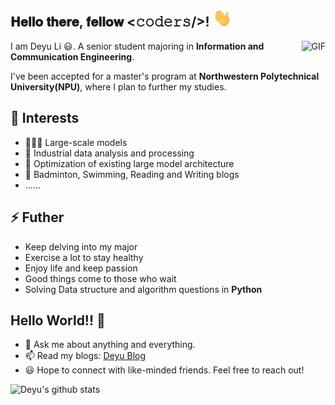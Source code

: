 <h2> 𝐇𝐞𝐥𝐥𝐨 𝐭𝐡𝐞𝐫𝐞, 𝐟𝐞𝐥𝐥𝐨𝐰 <𝚌𝚘𝚍𝚎𝚛𝚜/>! <img src="https://raw.githubusercontent.com/ABSphreak/ABSphreak/master/gifs/Hi.gif" width="30px" alt=""></h2>

<img align="right" alt="GIF" src="https://raw.githubusercontent.com/JoeyBling/JoeyBling/master/pic/pusheencode.gif" />

I am Deyu Li 😃. A senior student majoring in **Information and Communication Engineering**. 

I've been accepted for a master's program at **Northwestern Polytechnical University(NPU)**, where I plan to further my studies.

## 👯 Interests

* 👨🏽‍💻 Large-scale models
* 🌱 Industrial data analysis and processing
* 🎿 Optimization of existing large model architecture
* 📝 Badminton, Swimming, Reading and Writing blogs
* ......

## ⚡ Futher

- Keep delving into my major
- Exercise a lot to stay healthy
- Enjoy life and keep passion
- Good things come to those who wait
- Solving Data structure and algorithm questions in **Python**

## Hello World!! 🤔

- 💬 Ask me about anything and everything.
- 📫 Read my blogs: [Deyu Blog](https://blog.csdn.net/ldy_lzy)
- 😃 Hope to connect with like-minded friends. Feel free to reach out!

![Deyu's github stats](https://github-readme-stats.vercel.app/api?username=stevenstage&hide=["issues"]&show_icons=true)

